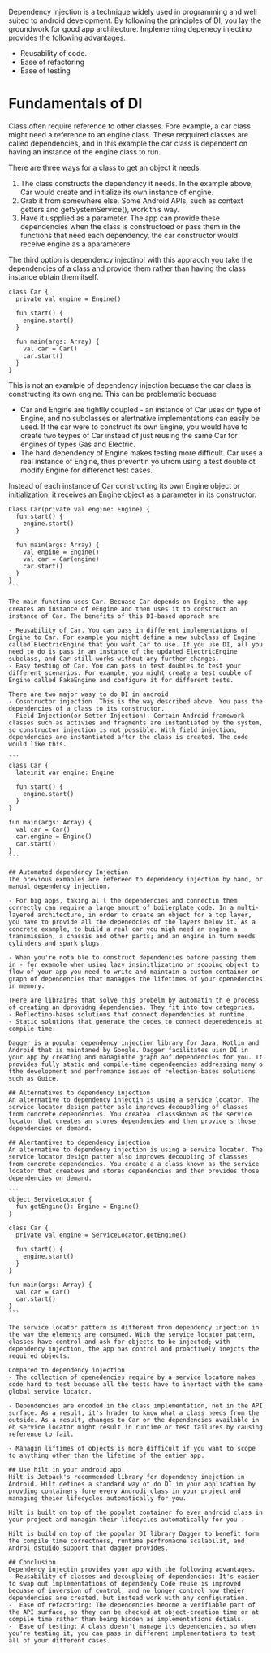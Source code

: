 Dependency Injection is a technique widely used in programming and well suited to android development. By following the principles of DI, you lay the groundwork for  good app architecture. Implementing depenecy injectino provides the following advantages. 
- Reusability of code. 
- Ease of refactoring
- Ease of testing

# Fundamentals of DI
Class often require reference to other classes. Fore example, a car class might need a reference to an engine class. These reqquired classes are called dependencies, and in this example the car class is dependent on having an instance of the engine class to run. 

There are three ways for a class to get an object it needs. 
1. The class constructs the dependency it needs. In the example above, Car would create and initialize its own instance of engine. 
2. Grab it from somewhere else. Some Android APIs, such as context getters and getSystemService(), work this way. 
3. Have it uspplied as a parameter. The app can provide these dependencies when the class is constructoed or pass them in the functions that need each dependency, the car constructor would receive engine as a aparametere. 

The third option is dependency injectino! with this appraoch you take the dependencies of a class and provide them rather than having the class instance obtain them itself. 

```
class Car {
  private val engine = Engine()
  
  fun start() {
    engine.start()
  }
  
  fun main(args: Array) {
    val car = Car()
    car.start()
  }
}
```

This is not an examlple of dependency injection becuase the car class is constructing its own engine. This can be problematic becuase  
- Car and Engine are tightlly coupled - an instance of Car uses on type of Engine, and  no subclasses or alertnative implementations can easily be used. If the car were to construct its own Engine, you would have to create two teypes of Car instead of just reusing the same Car for engines of types Gas and Electric. 
- The hard dependency of Engine makes testing more difficult. Car uses a real instance of Engine, thus preventin yo ufrom using a test double ot modify Engine for differenct test cases. 

Instead of each instance of Car constructing its own Engine object or initialization, it receives an Engine object as a parameter in its constructor. 

````
Class Car(private val engine: Engine) {
  fun start() {
    engine.start()
  }
  
  fun main(args: Array) {
    val engine = Engine()
    val car = Car(engine)
    car.start()
  }
}
```

The main functino uses Car. Becuase Car depends on Engine, the app creates an instance of eEngine and then uses it to construct an instance of Car. The benefits of this DI-based apprach are

- Reusability of Car. You can pass in different implementations of Engine to Car. For example you might define a new subclass of Engine called ElectricEngine that you want Car to use. If you use DI, all you need to do is pass in an instance of the updated ElectricEngine subclass, and Car still works without any further changes. 
- Easy testing of Car. You can pass in test doubles to test your different scenarios. For example, you might create a test double of Engine called FakeEngine and configure it for different tests. 

There are two major wasy to do DI in android 
- Cosntructor injection .This is the way described above. You pass the dependencies of a class to its constructor. 
- Field Injection(or Setter Injection). Certain Android framework classes such as activies and fragments are instantiated by the system, so constructor injection is not possible. With field injection, dependencies are instantiated after the class is created. The code would like this. 

```
class Car {
  lateinit var engine: Engine
  
  fun start() {
    engine.start()
  }
}
  
fun main(args: Array) {
  val car = Car()
  car.engine = Engine()
  car.start()
}
```

## Automated dependency Injection
The previous exmaples are refereed to dependency injection by hand, or manual dependency injection.

- For big apps, taking al l the dependencies and connectin them correctly can require a large amount of boilerplate code. In a multi-layered architecture, in order to create an object for a top layer, you have to provide all the depenedcies of the layers below it. As a concrete example, to build a real car you migh need an engine a transmission, a chassis and other parts; and an engine in turn needs cylinders and spark plugs. 

- When you're nota ble to construct dependencies before passing them in - for examole when using lazy insinitlizatino or scoping object to flow of your app you need to write and maintain a custom container or graph of dependencies that managges the lifetimes of your dpenedencies in memory. 

THere are libraires that solve this probelm by automatin th e process of creating an dprovidng dependencies. They fit into tow categories. 
- Reflectino-bases solutions that connect dependencies at runtime. 
- Static solutions that generate the codes to connect depenedenceis at compile time. 

Dagger is a popular dependency injection library for Java, Kotlin and Android that is maintaned by Google. Dagger facilitates uisn DI in your app by creating and managinthe graph aof dependencies for you. It provides fully static and compile-time dependeencies addressing many o fthe development and perfromance issues of relection-bases solutions such as Guice. 

## Alternatives to dependency injection
An alternative to dependency injectin is using a service locator. The service locator design patter aslo improves decoup0ling of classes from concrete dependencies. You createa  classsknown as the service locator that creates an stores dependencies and then provide s those dependencies on demand. 

## Alertantives to dependency injection
An alternative to dependency injection is using a service locator. The service locator design patter also improves decoupling of classses from concrete dependencies. You create a a class known as the service locator that createws and stores dependencies and then provides those dependencies on demand. 

```
object ServiceLocator {
  fun getEngine(): Engine = Engine()
}

class Car {
  private val engine = ServiceLocator.getEngine()
  
  fun start() {
    engine.start()
  } 
}

fun main(args: Array) {
  val car = Car()
  car.start()
}
```

The service locator pattern is different from dependency injection in the way the elements are consumed. With the service locator pattern, classes have control and ask for objects to be injected; with dependency injection, the app has control and proactively inejcts the required objects. 

Compared to dependency injection
- The collection of dpenedencies require by a service locatore makes code hard to test becuase all the tests have to inertact with the same global service locator. 

- Dependencies are encoded in the class implementation, not in the API surface. As a result, it's hrader to know what a class needs from the outside. As a result, changes to Car or the dependencies available in eh service locator might result in runtime or test failures by causing reference to fail. 

- Managin liftimes of objects is more difficult if you want to scope to anything other than the lifetime of the entier app. 

## Use hilt in your android app. 
Hilt is Jetpack's recommended library for dependency inejction in Android. Hilt defines a standard way ot do DI in your application by provding containers fore every Androdi class in your project and managing theier lifecycles automatically for you. 

Hilt is built on top of the populat container fo ever android class in your project and managin their lifecycles automatically for you . 

Hilt is build on top of the popular DI library Dagger to benefit form the compile time correctness, runtime perfromacne scalabilit, and Androi dstuido support that dagger provides. 

## Conclusion
Dependency injectin provides your app with the following advantages. 
- Reusability of classes and decoupleing of dependencies: It's easier to swap out implementations of dependency Code reuse is improved becuase of inversion of control, and no longer control how theier dependencies are created, but instead work with any configuration. 
-  Ease of refactoring: The dependencies beocme a verifiable part of the API surface, so they can be checked at object-creation time or at compile time rather than being hidden as implementations detials. 
-  Ease of testing: A class doesn't manage its dependencies, so when you're testing it, you can pass in different implementations to test all of your different cases. 
